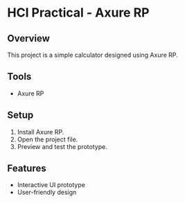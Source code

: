# HCI Practical - Axure RP

## Overview
This project is a simple calculator designed using Axure RP.

## Tools
- Axure RP

## Setup
1. Install Axure RP.
2. Open the project file.
3. Preview and test the prototype.

## Features
- Interactive UI prototype
- User-friendly design
